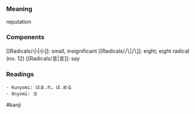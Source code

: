 ### Meaning

reputation

### Components

[[Radicals/小|小]]: small, insignificant [[Radicals/八|八]]: eight; eight radical (no. 12) [[Radicals/言|言]]: say

### Readings

```
- Kunyomi: ほま.れ、ほ.める
- Onyomi: ヨ
```

#kanji
